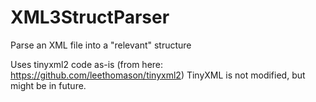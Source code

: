# XML3StructParser
Parse an XML file into a "relevant" structure

Uses tinyxml2 code as-is (from here: https://github.com/leethomason/tinyxml2)
TinyXML is not modified, but might be in future.
